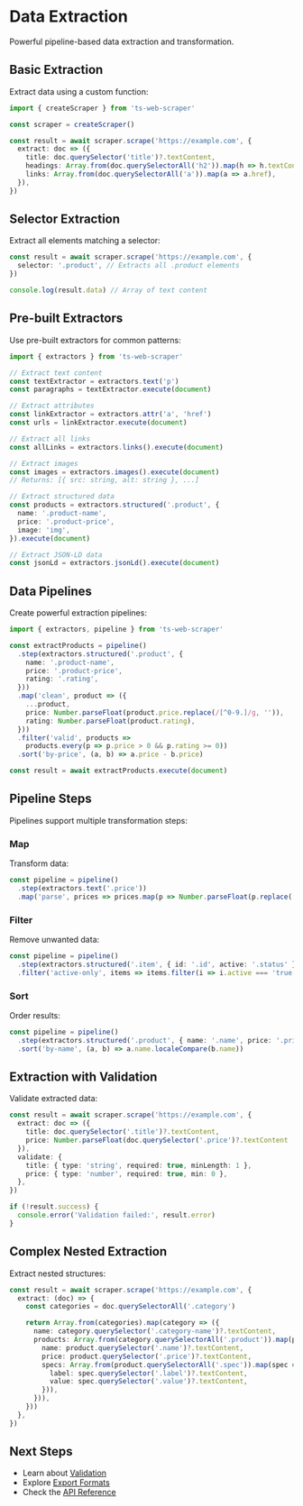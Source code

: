 # Data Extraction

Powerful pipeline-based data extraction and transformation.

## Basic Extraction

Extract data using a custom function:

```typescript
import { createScraper } from 'ts-web-scraper'

const scraper = createScraper()

const result = await scraper.scrape('https://example.com', {
  extract: doc => ({
    title: doc.querySelector('title')?.textContent,
    headings: Array.from(doc.querySelectorAll('h2')).map(h => h.textContent),
    links: Array.from(doc.querySelectorAll('a')).map(a => a.href),
  }),
})
```

## Selector Extraction

Extract all elements matching a selector:

```typescript
const result = await scraper.scrape('https://example.com', {
  selector: '.product', // Extracts all .product elements
})

console.log(result.data) // Array of text content
```

## Pre-built Extractors

Use pre-built extractors for common patterns:

```typescript
import { extractors } from 'ts-web-scraper'

// Extract text content
const textExtractor = extractors.text('p')
const paragraphs = textExtractor.execute(document)

// Extract attributes
const linkExtractor = extractors.attr('a', 'href')
const urls = linkExtractor.execute(document)

// Extract all links
const allLinks = extractors.links().execute(document)

// Extract images
const images = extractors.images().execute(document)
// Returns: [{ src: string, alt: string }, ...]

// Extract structured data
const products = extractors.structured('.product', {
  name: '.product-name',
  price: '.product-price',
  image: 'img',
}).execute(document)

// Extract JSON-LD data
const jsonLd = extractors.jsonLd().execute(document)
```

## Data Pipelines

Create powerful extraction pipelines:

```typescript
import { extractors, pipeline } from 'ts-web-scraper'

const extractProducts = pipeline()
  .step(extractors.structured('.product', {
    name: '.product-name',
    price: '.product-price',
    rating: '.rating',
  }))
  .map('clean', product => ({
    ...product,
    price: Number.parseFloat(product.price.replace(/[^0-9.]/g, '')),
    rating: Number.parseFloat(product.rating),
  }))
  .filter('valid', products =>
    products.every(p => p.price > 0 && p.rating >= 0))
  .sort('by-price', (a, b) => a.price - b.price)

const result = await extractProducts.execute(document)
```

## Pipeline Steps

Pipelines support multiple transformation steps:

### Map

Transform data:

```typescript
const pipeline = pipeline()
  .step(extractors.text('.price'))
  .map('parse', prices => prices.map(p => Number.parseFloat(p.replace('$', ''))))
```

### Filter

Remove unwanted data:

```typescript
const pipeline = pipeline()
  .step(extractors.structured('.item', { id: '.id', active: '.status' }))
  .filter('active-only', items => items.filter(i => i.active === 'true'))
```

### Sort

Order results:

```typescript
const pipeline = pipeline()
  .step(extractors.structured('.product', { name: '.name', price: '.price' }))
  .sort('by-name', (a, b) => a.name.localeCompare(b.name))
```

## Extraction with Validation

Validate extracted data:

```typescript
const result = await scraper.scrape('https://example.com', {
  extract: doc => ({
    title: doc.querySelector('.title')?.textContent,
    price: Number.parseFloat(doc.querySelector('.price')?.textContent || '0'),
  }),
  validate: {
    title: { type: 'string', required: true, minLength: 1 },
    price: { type: 'number', required: true, min: 0 },
  },
})

if (!result.success) {
  console.error('Validation failed:', result.error)
}
```

## Complex Nested Extraction

Extract nested structures:

```typescript
const result = await scraper.scrape('https://example.com', {
  extract: (doc) => {
    const categories = doc.querySelectorAll('.category')

    return Array.from(categories).map(category => ({
      name: category.querySelector('.category-name')?.textContent,
      products: Array.from(category.querySelectorAll('.product')).map(product => ({
        name: product.querySelector('.name')?.textContent,
        price: product.querySelector('.price')?.textContent,
        specs: Array.from(product.querySelectorAll('.spec')).map(spec => ({
          label: spec.querySelector('.label')?.textContent,
          value: spec.querySelector('.value')?.textContent,
        })),
      })),
    }))
  },
})
```

## Next Steps

- Learn about [Validation](/features/validation)
- Explore [Export Formats](/features/export)
- Check the [API Reference](/api/)
